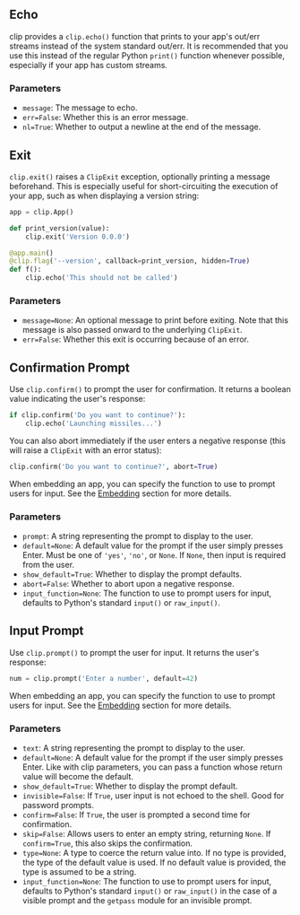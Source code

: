 ## Echo

clip provides a `clip.echo()` function that prints to your app's out/err streams instead of the system standard out/err. It is recommended that you use this instead of the regular Python `print()` function whenever possible, especially if your app has custom streams.

### Parameters

- `message`: The message to echo.
- `err=False`: Whether this is an error message.
- `nl=True`: Whether to output a newline at the end of the message.

## Exit

`clip.exit()` raises a `ClipExit` exception, optionally printing a message beforehand. This is especially useful for short-circuiting the execution of your app, such as when displaying a version string:

```python
app = clip.App()

def print_version(value):
	clip.exit('Version 0.0.0')

@app.main()
@clip.flag('--version', callback=print_version, hidden=True)
def f():
	clip.echo('This should not be called')
```

### Parameters

- `message=None`: An optional message to print before exiting. Note that this message is also passed onward to the underlying `ClipExit`.
- `err=False`: Whether this exit is occurring because of an error.

## Confirmation Prompt

Use `clip.confirm()` to prompt the user for confirmation. It returns a boolean value indicating the user's response:

```python
if clip.confirm('Do you want to continue?'):
	clip.echo('Launching missiles...')
```

You can also abort immediately if the user enters a negative response (this will raise a `ClipExit` with an error status):

```python
clip.confirm('Do you want to continue?', abort=True)
```

When embedding an app, you can specify the function to use to prompt users for input. See the [Embedding](embedding.md) section for more details.

### Parameters

- `prompt`: A string representing the prompt to display to the user.
- `default=None`: A default value for the prompt if the user simply presses Enter. Must be one of `'yes'`, `'no'`, or `None`. If `None`, then input is required from the user.
- `show_default=True`: Whether to display the prompt defaults.
- `abort=False`: Whether to abort upon a negative response.
- `input_function=None`: The function to use to prompt users for input, defaults to Python's standard `input()` or `raw_input()`.

## Input Prompt

Use `clip.prompt()` to prompt the user for input. It returns the user's response:

```python
num = clip.prompt('Enter a number', default=42)
```

When embedding an app, you can specify the function to use to prompt users for input. See the [Embedding](embedding.md) section for more details.

### Parameters

- `text`: A string representing the prompt to display to the user.
- `default=None`: A default value for the prompt if the user simply presses Enter. Like with clip parameters, you can pass a function whose return value will become the default.
- `show_default=True`: Whether to display the prompt default.
- `invisible=False`: If `True`, user input is not echoed to the shell. Good for password prompts.
- `confirm=False`: If `True`, the user is prompted a second time for confirmation.
- `skip=False`: Allows users to enter an empty string, returning `None`. If `confirm=True`, this also skips the confirmation.
- `type=None`: A type to coerce the return value into. If no type is provided, the type of the default value is used. If no default value is provided, the type is assumed to be a string.
- `input_function=None`: The function to use to prompt users for input, defaults to Python's standard `input()` or `raw_input()` in the case of a visible prompt and the `getpass` module for an invisible prompt.
